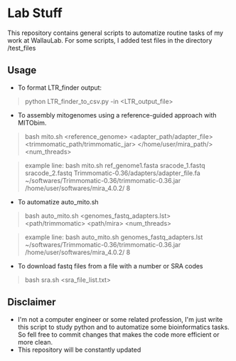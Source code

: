# Lab Stuff

This repository contains general scripts to automatize routine tasks of my work at WallauLab. For some scripts, I added test files in the directory /test_files

## Usage
- To format LTR_finder output:
> python LTR_finder_to_csv.py -in <LTR_output_file>

- To assembly mitogenomes using a reference-guided approach with MITObim.
> bash mito.sh <reference_genome> <fastq1> <fastq2> <adapter_path/adapter_file> <trimmomatic_path/trimmomatic_jar> </home/user/mira_path/> <num_threads>

> example line: bash mito.sh ref_genome1.fasta sracode_1.fastq sracode_2.fastq Trimmomatic-0.36/adapters/adapter_file.fa ~/softwares/Trimmomatic-0.36/trimmomatic-0.36.jar /home/user/softwares/mira_4.0.2/ 8

- To automatize auto_mito.sh
> bash auto_mito.sh <genomes_fastq_adapters.lst> <path/trimmomatic> <path/mira> <num_threads>

> example line: bash auto_mito.sh genomes_fastq_adapters.lst ~/softwares/Trimmomatic-0.36/trimmomatic-0.36.jar /home/user/softwares/mira_4.0.2/ 8

- To download fastq files from a file with a number or SRA codes
> bash sra.sh <sra_file_list.txt>
## Disclaimer
- I'm not a computer engineer or some related profession, I'm just write this script to study python and to automatize some bioinformatics tasks. So fell free to commit changes that makes the code more efficient or more clean.
- This repository will be constantly updated